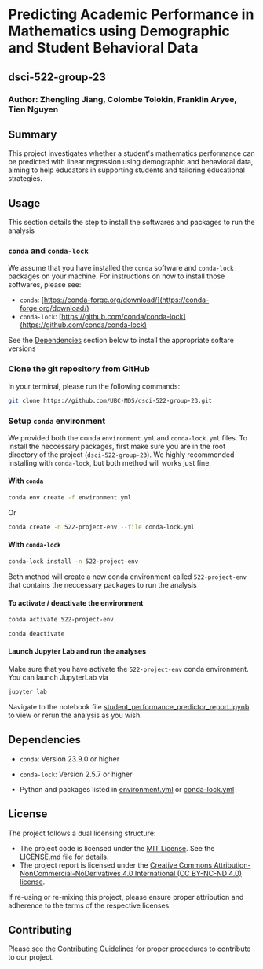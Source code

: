 # Predicting Academic Performance in Mathematics using Demographic and Student Behavioral Data

## dsci-522-group-23

### Author: Zhengling Jiang, Colombe Tolokin, Franklin Aryee, Tien Nguyen

## Summary

This project investigates whether a student's mathematics performance can be predicted with linear regression using demographic and behavioral data, aiming to help educators in supporting students and tailoring educational strategies.

## Usage

This section details the step to install the softwares and packages to run the analysis

### `conda` and `conda-lock`

We assume that you have installed the `conda` software and `conda-lock` packages on your machine. For instructions on how to install those softwares, please see:

- `conda`: [https://conda-forge.org/download/](https://conda-forge.org/download/)
- `conda-lock`: [https://github.com/conda/conda-lock](https://github.com/conda/conda-lock)

See the [Dependencies](#dependencies) section below to install the appropriate softare versions

### Clone the git repository from GitHub

In your terminal, please run the following commands:

```bash
git clone https://github.com/UBC-MDS/dsci-522-group-23.git
```

### Setup `conda` environment

We provided both the conda `environment.yml` and `conda-lock.yml` files. To install the neccessary packages, first make sure you are in the root directory of the project (`dsci-522-group-23`). We highly recommended installing with `conda-lock`, but both method will works just fine.

#### With `conda`

```bash
conda env create -f environment.yml
```

Or

```bash
conda create -n 522-project-env --file conda-lock.yml
```

#### With `conda-lock`

```bash
conda-lock install -n 522-project-env
```

Both method will create a new conda environment called `522-project-env` that contains the neccessary packages to run the analysis

#### To activate / deactivate the environment

```bash
conda activate 522-project-env
```

```bash
conda deactivate
```

#### Launch Jupyter Lab and run the analyses

Make sure that you have activate the `522-project-env` conda environment. You can launch JupyterLab via

```bash
jupyter lab
```

Navigate to the notebook file [student_performance_predictor_report.ipynb](notebooks/student_performance_predictor_report.ipynb) to view or rerun the analysis as you wish.

## Dependencies

- `conda`: Version 23.9.0 or higher

- `conda-lock`: Version 2.5.7 or higher

- Python and packages listed in [environment.yml](environment.yml) or [conda-lock.yml](conda-lock.yml)

## License

The project follows a dual licensing structure:

- The project code is licensed under the [MIT License](https://opensource.org/license/MIT). See the [LICENSE.md](https://github.com/UBC-MDS/dsci-522-group-23/blob/main/LICENSE.md) file for details.
- The project report is licensed under the [Creative Commons Attribution-NonCommercial-NoDerivatives 4.0 International (CC BY-NC-ND 4.0) license](https://creativecommons.org/licenses/by-nc-nd/4.0/).

If re-using or re-mixing this project, please ensure proper attribution and adherence to the terms of the respective licenses.

## Contributing

Please see the [Contributing Guidelines](CONTRIBUTING.md) for proper procedures to contribute to our project.
